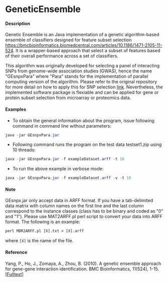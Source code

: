 # GeneticEnsemble

#### Description

Genetic Ensemble is an Java implementation of a genetic algorithm-based ensemble of classifiers designed for feature subset selection https://bmcbioinformatics.biomedcentral.com/articles/10.1186/1471-2105-11-524. It is a wrapper-based approach that select a subset of features based of their overall performance across a set of classifiers.

This algorithm was originally developed for selecting a panel of interacting SNPs from genome-wide association studies (GWAS), hence the name "GEsnpxPara" where "Para" stands for the implementation of parallel computing version of the algorithm. Please refer to the original repository for more detail on how to apply this for SNP selection [link](https://code.google.com/archive/p/genetic-ensemble-snpx/). Nevertheless, the implemented software package is flexiable and can be applied for gene or protein subset selection from microarray or proteomics data.

#### Examples

- To obtain the general information about the program, issue following command in command line without parameters: 

```java
java -jar GEsnpxPara.jar
```

- Following command runs the program on the test data testset1.zip using 10 threads: 

```java
java -jar GEsnpxPara.jar -f exampleDataset.arff -t 10
```

- To run the above example in verbose mode: 

```java
java -jar GEsnpxPara.jar -f exampleDataset.arff -v -t 10
```

#### Note

GEsnpx.jar only accept data in ARFF format. If you have a tab-delimited data matrix with column names on the first line and the last column correspond to the instance classes (class has to be binary and coded as "0" and "1"). Please use MAT2ARFF.pl perl script to convert your data into ARFF format. The following is an example:

```perl 
perl MDR2ARFF.pl [X].txt > [X].arff
```

where `[X]` is the name of the file.

#### Reference

Yang, P., Ho, J., Zomaya, A., Zhou, B. (2010). A genetic ensemble approach for gene-gene interaction identification. BMC Bioinformatics, 11(524), 1-15. [[Fulltext](https://bmcbioinformatics.biomedcentral.com/articles/10.1186/1471-2105-11-524)]

